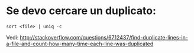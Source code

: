# Se devo cercare un duplicato:

    sort <file> | uniq -c

Vedi: http://stackoverflow.com/questions/6712437/find-duplicate-lines-in-a-file-and-count-how-many-time-each-line-was-duplicated
